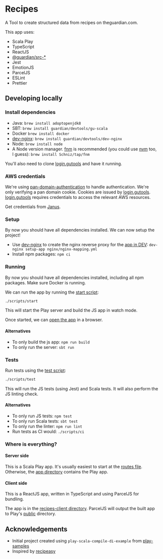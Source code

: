 # Recipes

A Tool to create structured data from recipes on theguardian.com.

This app uses:
- Scala Play
- TypeScript
- ReactJS
- [@guardian/src-*][guardian-source]
- Jest
- EmotionJS
- ParcelJS
- ESLint
- Prettier

## Developing locally
### Install dependencies
- Java: `brew install adoptopenjdk8`
- SBT: `brew install guardian/devtools/gu-scala`
- Docker `brew install docker`
- [dev-nginx]: `brew install guardian/devtools/dev-nginx`
- Node: `brew install node`
- A Node version manager. [fnm] is recommended (you could use [nvm] too, I guess): `brew install Schniz/tap/fnm`

You'll also need to clone [login.gutools] and have it running.

### AWS credentials
We're using [pan-domain-authentication] to handle authentication.
We're only verifying a pan domain cookie. Cookies are issued by [login.gutools].
[login.gutools] requires credentials to access the relevant AWS resources.

Get credentials from [Janus][janus-credentials].

### Setup
By now you should have all dependencies installed.
We can now setup the project!

- Use [dev-nginx] to create the nginx reverse proxy for the [app in DEV][recipes-dev]: `dev-nginx setup-app nginx/nginx-mapping.yml`
- Install npm packages: `npm ci`

### Running
By now you should have all dependencies installed,
including all npm packages. Make sure Docker is running.

We can run the app by running the [start script][file-script-start]:

```bash
./scripts/start
```

This will start the Play server and build the JS app in watch mode.

Once started, we can [open the app][recipes-dev] in a browser.

#### Alternatives
- To only build the js app: `npm run build`
- To only run the server: `sbt run`

### Tests
Run tests using the [test script][file-script-test]:

```bash
./scripts/test
```

This will run the JS tests (using Jest) and Scala tests.
It will also perform the JS linting check.

#### Alternatives
- To only run JS tests: `npm test`
- To only run Scala tests: `sbt test`
- To only run the linter: `npm run lint`
- Run tests as CI would: `./scripts/ci`

### Where is everything?
#### Server side
This is a Scala Play app.
It's usually easiest to start at the [routes file][file-routes].
Otherwise, the [app directory][directory-app] contains the Play app.

#### Client side
This is a ReactJS app, written in TypeScript and using ParcelJS for bundling.

The app is in the [recipes-client directory][directory-client].
ParcelJS will output the built app to Play's [public][directory-public] directory.

## Acknowledgements
- Initial project created using `play-scala-compile-di-example` from [play-samples]
- Inspired by [recipeasy]

<!-- only links below here -->
[dev-nginx]: https://github.com/guardian/dev-nginx
[directory-app]: ./app
[directory-client]: ./recipes-client
[directory-public]: ./public
[file-routes]: ./conf/routes
[file-script-start]: ./scripts/start
[file-script-test]: ./scripts/test
[fnm]: https://github.com/Schniz/fnm
[guardian-source]: https://github.com/guardian/source
[janus-credentials]: https://janus.gutools.co.uk/credentials?permissionId=composer-login-local-dev&tzOffset=1
[login.gutools]: https://github.com/guardian/login.gutools
[nvm]: https://github.com/nvm-sh/nvm
[pan-domain-authentication]: https://github.com/guardian/pan-domain-authentication
[play-samples]: https://github.com/playframework/play-samples/tree/2.8.x/play-scala-compile-di-example
[recipeasy]: https://github.com/guardian/recipeasy
[recipes-dev]: https://recipes.local.dev-gutools.co.uk

